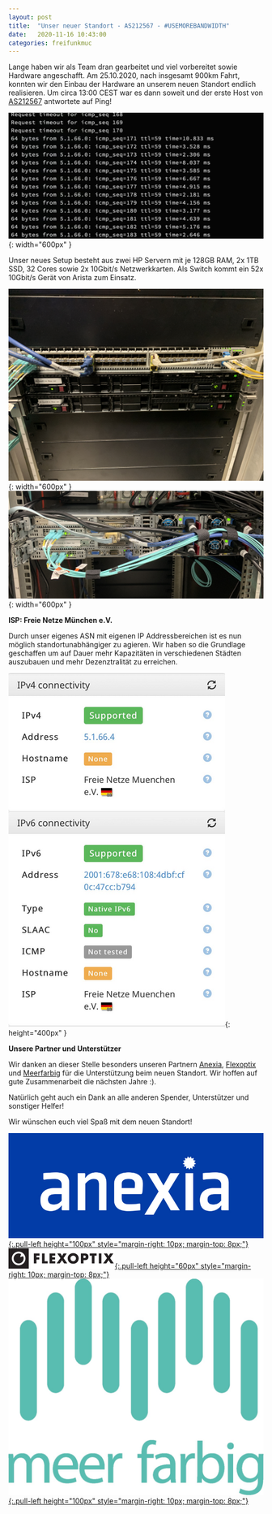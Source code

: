 ```yaml
---
layout: post
title:  "Unser neuer Standort - AS212567 - #USEMOREBANDWIDTH"
date:   2020-11-16 10:43:00
categories: freifunkmuc
---
```


Lange haben wir als Team dran gearbeitet und viel vorbereitet sowie Hardware angeschafft. Am 25.10.2020, nach insgesamt 900km Fahrt, konnten wir den Einbau der Hardware an unserem neuen Standort endlich realisieren. Um circa 13:00 CEST war es dann soweit und der erste Host von [AS212567](https://stat.ripe.net/AS212567) antwortete auf Ping!

![Ping as212567](/assets/rz/ping-as212567.jpeg){: width="600px" }

Unser neues Setup besteht aus zwei HP Servern mit je 128GB RAM, 2x 1TB SSD, 32 Cores sowie 2x 10Gbit/s Netzwerkkarten. Als Switch kommt ein 52x 10Gbit/s Gerät von Arista zum Einsatz.

![Vorne as212567](/assets/rz/vorne-as212567.jpg){: width="600px" }
![Hinten as212567](/assets/rz/hinten-as212567.jpg){: width="600px" }

**ISP: Freie Netze München e.V.**

Durch unser eigenes ASN mit eigenen IP Addressbereichen ist es nun möglich standortunabhängiger zu agieren.  Wir haben so die Grundlage geschaffen um auf Dauer mehr Kapazitäten in verschiedenen Städten auszubauen und mehr Dezenztralität zu erreichen.

![ISP as212567](/assets/rz/isp-as212567.png){: height="400px" }

**Unsere Partner und Unterstützer**


Wir danken an dieser Stelle besonders unseren Partnern [Anexia](https://anexia.com), [Flexoptix](https://www.flexoptix.net/de/) und [Meerfarbig](https://meerfarbig.net) für die Unterstützung beim neuen Standort. Wir hoffen auf gute Zusammenarbeit die nächsten Jahre :).

Natürlich geht auch ein Dank an alle anderen Spender, Unterstützer und sonstiger Helfer!

Wir wünschen euch viel Spaß mit dem neuen Standort!

[![Anexia](/assets/rz/anexia.jpg){:.pull-left height="100px" style="margin-right: 10px; margin-top: 8px;"}](https://anexia.com)
[![Flexoptix](/assets/rz/flexoptix.png){:.pull-left height="60px" style="margin-right: 10px; margin-top: 8px;"}](https://www.flexoptix.net/de/)
[![Meerfarbig](/assets/rz/meerfarbig.jpeg){:.pull-left height="100px" style="margin-right: 10px; margin-top: 8px;"}](https://meerfarbig.net)

<div style="clear: both;" ></div>
